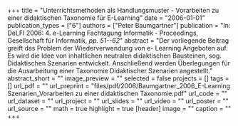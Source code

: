 +++
title = "Unterrichtsmethoden als Handlungsmuster - Vorarbeiten zu einer didaktischen Taxonomie für E-Learning"
date = "2006-01-01"
publication_types = ["6"]
authors = ["Peter Baumgartner"]
publication = "In: DeLFI 2006: 4. e-Learning Fachtagung Informatik - Proceedings, Gesellschaft für Informatik, _pp. 51--62_"
abstract = "Der vorliegende Beitrag greift das Problem der Wiederverwendung von e- Learning Angeboten auf. Es wird die Idee von inhaltlichen neutralen didaktischen Bausteinen, sog. Didaktischen Szenarien entwickelt. Anschließend werden Überlegungen für die Ausarbeitung einer Taxonomie Didaktischer Szenarien angestellt."
abstract_short = ""
image_preview = ""
selected = false
projects = []
tags = []
url_pdf = ""
url_preprint = "files/pdf/2006/Baumgartner_2006_E-Learning Szenarien_Vorarbeiten zu einer didaktischen Taxonomie.pdf"
url_code = ""
url_dataset = ""
url_project = ""
url_slides = ""
url_video = ""
url_poster = ""
url_source = ""
math = true
highlight = true
[header]
image = ""
caption = ""
+++

